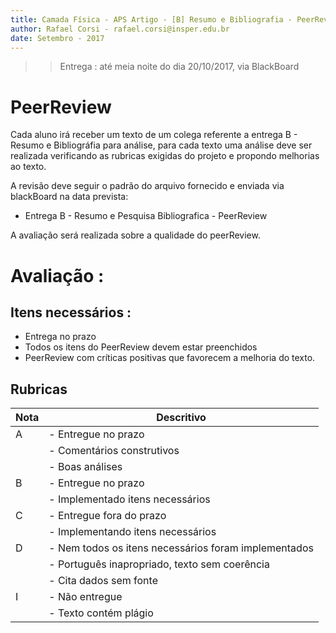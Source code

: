 ```yaml
---
title: Camada Física - APS Artigo - [B] Resumo e Bibliografia - PeerReview
author: Rafael Corsi - rafael.corsi@insper.edu.br
date: Setembro - 2017
---
```


>> Entrega : até meia noite do dia 20/10/2017, via BlackBoard

# PeerReview 

Cada aluno irá receber um texto de um colega referente a entrega B - Resumo e Bibliográfia para análise, para cada texto uma análise deve ser realizada verificando as rubricas exigidas do projeto e propondo melhorias ao texto.

A revisão deve seguir o padrão do arquivo fornecido e enviada via blackBoard na data prevista:

- Entrega B - Resumo e Pesquisa Bibliografica - PeerReview

A avaliação será realizada sobre a qualidade do peerReview.

# Avaliação :

## Itens necessários :

 - Entrega no prazo
 - Todos os itens do PeerReview devem estar preenchidos
 - PeerReview com críticas positivas que favorecem a melhoria do texto.

## Rubricas

| Nota | Descritivo                                           |
|------|------------------------------------------------------|
| A    | - Entregue no prazo                                  |
|      | - Comentários construtivos                           |
|      | - Boas análises                                      |
| B    | - Entregue no prazo                                  |
|      | - Implementado itens necessários                     |
| C    | - Entregue fora do prazo                             |
|      | - Implementando itens necessários                    |
| D    | - Nem todos os itens necessários foram implementados |
|      | - Português inapropriado, texto sem coerência        |
|      | - Cita dados sem fonte                               |
| I    | - Não entregue                                       |
|      | - Texto contém plágio                                |

